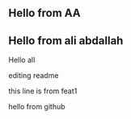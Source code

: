 ## Hello from AA
## Hello from ali abdallah


Hello all

editing readme

this line is from feat1

hello from github
